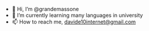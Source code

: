 - 👋 Hi, I’m @grandemassone
- 🌱 I’m currently learning many languages in university
- 📫 How to reach me, davide10internet@gmail.com
